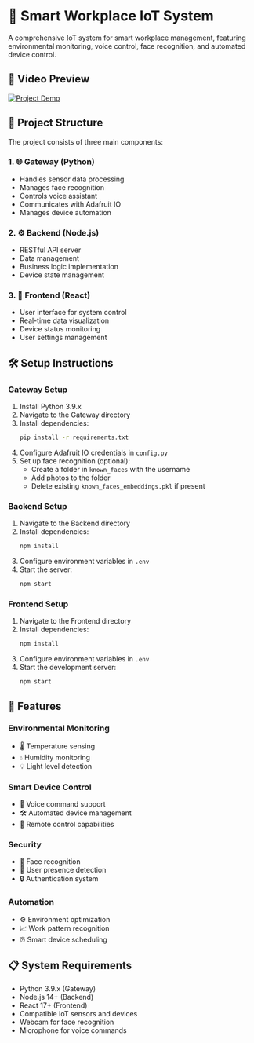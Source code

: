 ﻿# 🏢 Smart Workplace IoT System

A comprehensive IoT system for smart workplace management, featuring environmental monitoring, voice control, face recognition, and automated device control.

## 🚀 Video Preview

[![Project Demo](https://img.youtube.com/vi/6lYAaqe93vk/0.jpg)](https://youtu.be/6lYAaqe93vk)

## 📂 Project Structure

The project consists of three main components:

### 1. 🌐 Gateway (Python)
- Handles sensor data processing
- Manages face recognition
- Controls voice assistant
- Communicates with Adafruit IO
- Manages device automation

### 2. ⚙️ Backend (Node.js)
- RESTful API server
- Data management
- Business logic implementation
- Device state management

### 3. 🎨 Frontend (React)
- User interface for system control
- Real-time data visualization
- Device status monitoring
- User settings management

## 🛠️ Setup Instructions

### Gateway Setup
1. Install Python 3.9.x
2. Navigate to the Gateway directory
3. Install dependencies:
   ```bash
   pip install -r requirements.txt
   ```
4. Configure Adafruit IO credentials in `config.py`
5. Set up face recognition (optional):
   - Create a folder in `known_faces` with the username
   - Add photos to the folder
   - Delete existing `known_faces_embeddings.pkl` if present

### Backend Setup
1. Navigate to the Backend directory
2. Install dependencies:
   ```bash
   npm install
   ```
3. Configure environment variables in `.env`
4. Start the server:
   ```bash
   npm start
   ```

### Frontend Setup
1. Navigate to the Frontend directory
2. Install dependencies:
   ```bash
   npm install
   ```
3. Configure environment variables in `.env`
4. Start the development server:
   ```bash
   npm start
   ```

## 🌟 Features

### Environmental Monitoring
- 🌡️ Temperature sensing
- 💧 Humidity monitoring
- 💡 Light level detection

### Smart Device Control
- 🎤 Voice command support
- 🛠️ Automated device management
- 📱 Remote control capabilities

### Security
- 👤 Face recognition
- 🚶 User presence detection
- 🔒 Authentication system

### Automation
- ⚙️ Environment optimization
- 📈 Work pattern recognition
- ⏰ Smart device scheduling

## 📋 System Requirements
- Python 3.9.x (Gateway)
- Node.js 14+ (Backend)
- React 17+ (Frontend)
- Compatible IoT sensors and devices
- Webcam for face recognition
- Microphone for voice commands

